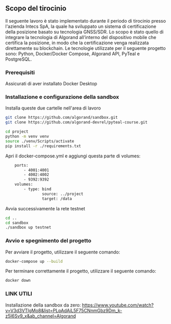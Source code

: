 ## Scopo del tirocinio
Il seguente lavoro è stato implementato durante il periodo di tirocinio presso l'azienda Intecs SpA, la quale ha sviluppato un sistema di certificazione della posizione basato su tecnologia GNSS/SDR. Lo scopo è stato quello di integrare la tecnologia di Algorand all’interno del dispositivo mobile che certifica la posizione, in modo che la certificazione venga realizzata direttamente su blockchain. Le tecnologie utilizzate per il seguente progetto sono: Python, Docker/Docker Compose, Algorand API, PyTeal e PostgreSQL.

### Prerequisiti
Assicurati di aver installato Docker Desktop  

### Installazione e configurazione della sandbox
Installa queste due cartelle nell'area di lavoro  
```bash
git clone https://github.com/algorand/sandbox.git  
git clone https://github.com/algorand-devrel/pyteal-course.git  

cd project
python -m venv venv
source ./venv/Scripts/activate
pip install -r ./requirements.txt
```

Apri il docker-compose.yml e aggiungi questa parte di volumes:
```bash
    ports:  
        - 4001:4001  
        - 4002:4002  
        - 9392:9392  
    volumes:  
        - type: bind  
                source: ../project  
                target: /data
```

Avvia successivamente la rete testnet  
```bash
cd ..  
cd sandbox  
./sandbox up testnet  
```
####

### Avvio e spegnimento del progetto
Per avviare il progetto, utilizzare il seguente comando: 
```bash
docker-compose up --build
```
Per terminare correttamente il progetto, utilizzare il seguente comando: 
```bash
docker down
```

### LINK UTILI
Installazione della sandbox da zero: https://www.youtube.com/watch?v=V3d3VTlgMo8&list=PLpAdAjL5F75CNnmGbz9Dm_k-z5I6Sv9_x&ab_channel=Algorand  
